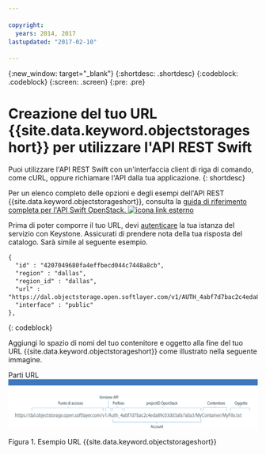 ```yaml
---

copyright:
  years: 2014, 2017
lastupdated: "2017-02-10"

---
```

{:new_window: target="_blank"}
{:shortdesc: .shortdesc}
{:codeblock: .codeblock}
{:screen: .screen}
{:pre: .pre}


# Creazione del tuo URL {{site.data.keyword.objectstorageshort}} per utilizzare l'API REST Swift

Puoi utilizzare l'API REST Swift con un'interfaccia client di riga di comando, come cURL, oppure richiamare l'API dalla tua applicazione.
{: shortdesc}


Per un elenco completo delle opzioni e degli esempi dell'API REST {{site.data.keyword.objectstorageshort}}, consulta la <a href="http://developer.openstack.org/api-ref-objectstorage-v1.html" target="_blank">guida di riferimento completa per l'API Swift OpenStack. <img src="../../icons/launch-glyph.svg" alt="icona link esterno"></a>



Prima di poter comporre il tuo URL, devi [autenticare](/docs/services/ObjectStorage/os_authenticate.html) la tua istanza del servizio con Keystone. Assicurati di prendere nota della tua risposta del catalogo. Sarà simile al seguente esempio.

```
{
  "id" : "4207049680fa4effbecd044c7448a8cb",
  "region" : "dallas",
  "region_id" : "dallas",
  "url" : "https://dal.objectstorage.open.softlayer.com/v1/AUTH_4abf7d7bac2c4eda89c03dd3afa7a0a3",
  "interface" : "public"
},
```
{: codeblock}


Aggiungi lo spazio di nomi del tuo contenitore e oggetto alla fine del tuo URL {{site.data.keyword.objectstorageshort}} come illustrato nella seguente immagine.

Parti URL ![{{site.data.keyword.objectstorageshort}} visualizzate in un'immagine di esempio](images/Swift_URL.png)

Figura 1. Esempio URL {{site.data.keyword.objectstorageshort}}
